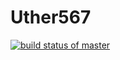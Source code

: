 # Uther567
[![build status of master](https://travis-ci.org/tsmith567/Triangle567.svg?branch=master)](https://travis-ci.org/tsmith567/Triangle567)

